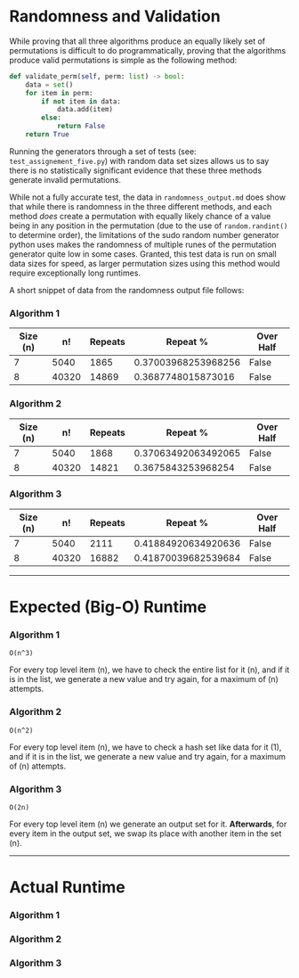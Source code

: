 # Randomness and Validation

While proving that all three algorithms produce an equally likely set of permutations is difficult to do programmatically, proving that the algorithms produce valid permutations is simple as the following method:

```py
def validate_perm(self, perm: list) -> bool:
    data = set()
    for item in perm:
        if not item in data:
            data.add(item)
        else:
            return False
    return True
```

Running the generators through a set of tests (see: `test_assignement_five.py`) with random data set sizes allows us to say there is no statistically significant evidence that these three methods generate invalid permutations.

While not a fully accurate test, the data in `randomness_output.md` does show that while there is randomness in the three different methods, and each method *does* create a permutation with equally likely chance of a value being in any position in the permutation (due to the use of `random.randint()` to determine order), the limitations of the sudo random number generator python uses makes the randomness of multiple runes of the permutation generator quite low in some cases. Granted, this test data is run on small data sizes for speed, as larger permutation sizes using this method would require exceptionally long runtimes.

A short snippet of data from the randomness output file follows:
### Algorithm 1
| Size (n) | n!    | Repeats | Repeat %            | Over Half |
|----------|-------|---------|---------------------|-----------|
| 7        | 5040  | 1865    | 0.37003968253968256 | False     |
| 8        | 40320 | 14869   | 0.3687748015873016  | False     |

### Algorithm 2
| Size (n) | n!    | Repeats | Repeat %            | Over Half |
|----------|-------|---------|---------------------|-----------|
| 7        | 5040  | 1868    | 0.37063492063492065 | False     |
| 8        | 40320 | 14821   | 0.3675843253968254  | False     |

### Algorithm 3
| Size (n) | n!    | Repeats | Repeat %            | Over Half |
|----------|-------|---------|---------------------|-----------|
| 7        | 5040  | 2111    | 0.41884920634920636 | False     |
| 8        | 40320 | 16882   | 0.41870039682539684 | False     |

<hr />

# Expected (Big-O) Runtime

### Algorithm 1
```
O(n^3)
```
For every top level item (n), we have to check the entire list for it (n), and if it is in the list, we generate a new value and try again, for a maximum of (n) attempts.
### Algorithm 2
```
O(n^2)
```
For every top level item (n), we have to check a hash set like data for it (1), and if it is in the list, we generate a new value and try again, for a maximum of (n) attempts.
### Algorithm 3
```
O(2n)
```
For every top level item (n) we generate an output set for it. **Afterwards**, for every item in the output set, we swap its place with another item in the set (n).
<hr />

# Actual Runtime

### Algorithm 1
### Algorithm 2
### Algorithm 3